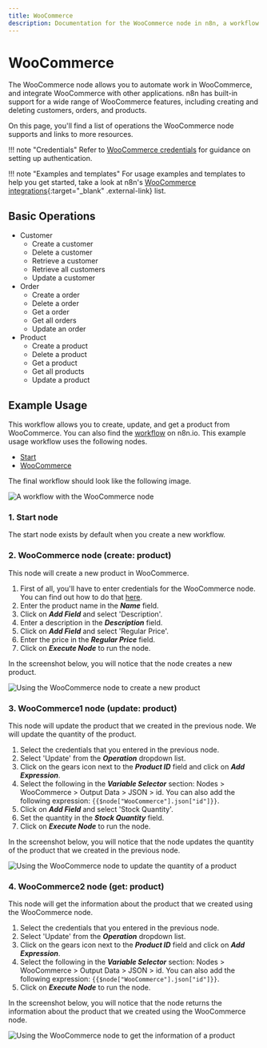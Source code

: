 ```yaml
---
title: WooCommerce
description: Documentation for the WooCommerce node in n8n, a workflow automation platform. Includes details of operations and configuration, and links to examples and credentials information.
---
```


# WooCommerce

The WooCommerce node allows you to automate work in WooCommerce, and integrate WooCommerce with other applications. n8n has built-in support for a wide range of WooCommerce features, including creating and deleting customers, orders, and products. 

On this page, you'll find a list of operations the WooCommerce node supports and links to more resources.

!!! note "Credentials"
    Refer to [WooCommerce credentials](/integrations/builtin/credentials/woocommerce/) for guidance on setting up authentication. 

!!! note "Examples and templates"
    For usage examples and templates to help you get started, take a look at n8n's [WooCommerce integrations](https://n8n.io/integrations/woocommerce/){:target="_blank" .external-link} list.


## Basic Operations

* Customer
    * Create a customer
    * Delete a customer
    * Retrieve a customer
    * Retrieve all customers
    * Update a customer
* Order
    * Create a order
    * Delete a order
    * Get a order
    * Get all orders
    * Update an order
* Product
    * Create a product
    * Delete a product
    * Get a product
    * Get all products
    * Update a product

## Example Usage

This workflow allows you to create, update, and get a product from WooCommerce. You can also find the [workflow](https://n8n.io/workflows/847) on n8n.io. This example usage workflow uses the following nodes.
- [Start](/integrations/builtin/core-nodes/n8n-nodes-base.start/)
- [WooCommerce]()

The final workflow should look like the following image.

![A workflow with the WooCommerce node](/_images/integrations/builtin/app-nodes/woocommerce/workflow.png)

### 1. Start node

The start node exists by default when you create a new workflow.

### 2. WooCommerce node (create: product)

This node will create a new product in WooCommerce.

1. First of all, you'll have to enter credentials for the WooCommerce node. You can find out how to do that [here](/integrations/builtin/credentials/woocommerce/).
2. Enter the product name in the ***Name*** field.
3. Click on ***Add Field*** and select 'Description'.
4. Enter a description in the ***Description*** field.
5. Click on ***Add Field*** and select 'Regular Price'.
6. Enter the price in the ***Regular Price*** field.
7. Click on ***Execute Node*** to run the node.

In the screenshot below, you will notice that the node creates a new product.

![Using the WooCommerce node to create a new product](/_images/integrations/builtin/app-nodes/woocommerce/woocommerce_node.png)

### 3. WooCommerce1 node (update: product)

This node will update the product that we created in the previous node. We will update the quantity of the product.

1. Select the credentials that you entered in the previous node.
2. Select 'Update' from the ***Operation*** dropdown list.
3. Click on the gears icon next to the ***Product ID*** field and click on ***Add Expression***.
4. Select the following in the ***Variable Selector*** section: Nodes > WooCommerce > Output Data > JSON > id. You can also add the following expression: `{{$node["WooCommerce"].json["id"]}}`.
5. Click on ***Add Field*** and select 'Stock Quantity'.
6. Set the quantity in the ***Stock Quantity*** field.
7. Click on ***Execute Node*** to run the node.

In the screenshot below, you will notice that the node updates the quantity of the product that we created in the previous node.

![Using the WooCommerce node to update the quantity of a product](/_images/integrations/builtin/app-nodes/woocommerce/woocommerce1_node.png)

### 4. WooCommerce2 node (get: product)

This node will get the information about the product that we created using the WooCommerce node.

1. Select the credentials that you entered in the previous node.
2. Select 'Update' from the ***Operation*** dropdown list.
3. Click on the gears icon next to the ***Product ID*** field and click on ***Add Expression***.
4. Select the following in the ***Variable Selector*** section: Nodes > WooCommerce > Output Data > JSON > id. You can also add the following expression: `{{$node["WooCommerce"].json["id"]}}`.
5. Click on ***Execute Node*** to run the node.

In the screenshot below, you will notice that the node returns the information about the product that we created using the WooCommerce node.

![Using the WooCommerce node to get the information of a product](/_images/integrations/builtin/app-nodes/woocommerce/woocommerce2_node.png)

